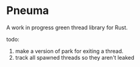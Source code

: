 # Pneuma
A work in progress green thread library for Rust. 


todo: 
1. make a version of park for exiting a thread.
2. track all spawned threads so they aren't leaked